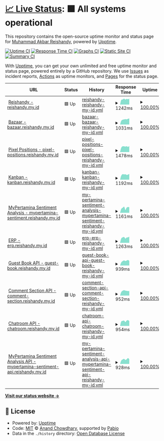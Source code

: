 # [📈 Live Status](https://Reishandy.github.io/upptime): <!--live status--> **🟩 All systems operational**

This repository contains the open-source uptime monitor and status page for [Muhammad Akbar Reishandy](https://reishandy.my.id/), powered by [Upptime](https://github.com/upptime/upptime).

[![Uptime CI](https://github.com/Reishandy/upptime/workflows/Uptime%20CI/badge.svg)](https://github.com/Reishandy/upptime/actions?query=workflow%3A%22Uptime+CI%22)
[![Response Time CI](https://github.com/Reishandy/upptime/workflows/Response%20Time%20CI/badge.svg)](https://github.com/Reishandy/upptime/actions?query=workflow%3A%22Response+Time+CI%22)
[![Graphs CI](https://github.com/Reishandy/upptime/workflows/Graphs%20CI/badge.svg)](https://github.com/Reishandy/upptime/actions?query=workflow%3A%22Graphs+CI%22)
[![Static Site CI](https://github.com/Reishandy/upptime/workflows/Static%20Site%20CI/badge.svg)](https://github.com/Reishandy/upptime/actions?query=workflow%3A%22Static+Site+CI%22)
[![Summary CI](https://github.com/Reishandy/upptime/workflows/Summary%20CI/badge.svg)](https://github.com/Reishandy/upptime/actions?query=workflow%3A%22Summary+CI%22)

With [Upptime](https://upptime.js.org), you can get your own unlimited and free uptime monitor and status page, powered entirely by a GitHub repository. We use [Issues](https://github.com/Reishandy/upptime/issues) as incident reports, [Actions](https://github.com/Reishandy/upptime/actions) as uptime monitors, and [Pages](https://Reishandy.github.io/upptime) for the status page.

<!--start: status pages-->
<!-- This summary is generated by Upptime (https://github.com/upptime/upptime) -->
<!-- Do not edit this manually, your changes will be overwritten -->
<!-- prettier-ignore -->
| URL | Status | History | Response Time | Uptime |
| --- | ------ | ------- | ------------- | ------ |
| <img alt="" src="https://icons.duckduckgo.com/ip3/reishandy.my.id.ico" height="13"> [Reishandy - reishandy.my.id](https://reishandy.my.id) | 🟩 Up | [reishandy-reishandy-my-id.yml](https://github.com/Reishandy/upptime/commits/HEAD/history/reishandy-reishandy-my-id.yml) | <details><summary><img alt="Response time graph" src="./graphs/reishandy-reishandy-my-id/response-time-week.png" height="20"> 1242ms</summary><br><a href="https://status.reishandy.my.id/history/reishandy-reishandy-my-id"><img alt="Response time 1114" src="https://img.shields.io/endpoint?url=https%3A%2F%2Fraw.githubusercontent.com%2FReishandy%2Fupptime%2FHEAD%2Fapi%2Freishandy-reishandy-my-id%2Fresponse-time.json"></a><br><a href="https://status.reishandy.my.id/history/reishandy-reishandy-my-id"><img alt="24-hour response time 1264" src="https://img.shields.io/endpoint?url=https%3A%2F%2Fraw.githubusercontent.com%2FReishandy%2Fupptime%2FHEAD%2Fapi%2Freishandy-reishandy-my-id%2Fresponse-time-day.json"></a><br><a href="https://status.reishandy.my.id/history/reishandy-reishandy-my-id"><img alt="7-day response time 1242" src="https://img.shields.io/endpoint?url=https%3A%2F%2Fraw.githubusercontent.com%2FReishandy%2Fupptime%2FHEAD%2Fapi%2Freishandy-reishandy-my-id%2Fresponse-time-week.json"></a><br><a href="https://status.reishandy.my.id/history/reishandy-reishandy-my-id"><img alt="30-day response time 1117" src="https://img.shields.io/endpoint?url=https%3A%2F%2Fraw.githubusercontent.com%2FReishandy%2Fupptime%2FHEAD%2Fapi%2Freishandy-reishandy-my-id%2Fresponse-time-month.json"></a><br><a href="https://status.reishandy.my.id/history/reishandy-reishandy-my-id"><img alt="1-year response time 1114" src="https://img.shields.io/endpoint?url=https%3A%2F%2Fraw.githubusercontent.com%2FReishandy%2Fupptime%2FHEAD%2Fapi%2Freishandy-reishandy-my-id%2Fresponse-time-year.json"></a></details> | <details><summary><a href="https://status.reishandy.my.id/history/reishandy-reishandy-my-id">100.00%</a></summary><a href="https://status.reishandy.my.id/history/reishandy-reishandy-my-id"><img alt="All-time uptime 98.86%" src="https://img.shields.io/endpoint?url=https%3A%2F%2Fraw.githubusercontent.com%2FReishandy%2Fupptime%2FHEAD%2Fapi%2Freishandy-reishandy-my-id%2Fuptime.json"></a><br><a href="https://status.reishandy.my.id/history/reishandy-reishandy-my-id"><img alt="24-hour uptime 100.00%" src="https://img.shields.io/endpoint?url=https%3A%2F%2Fraw.githubusercontent.com%2FReishandy%2Fupptime%2FHEAD%2Fapi%2Freishandy-reishandy-my-id%2Fuptime-day.json"></a><br><a href="https://status.reishandy.my.id/history/reishandy-reishandy-my-id"><img alt="7-day uptime 100.00%" src="https://img.shields.io/endpoint?url=https%3A%2F%2Fraw.githubusercontent.com%2FReishandy%2Fupptime%2FHEAD%2Fapi%2Freishandy-reishandy-my-id%2Fuptime-week.json"></a><br><a href="https://status.reishandy.my.id/history/reishandy-reishandy-my-id"><img alt="30-day uptime 98.95%" src="https://img.shields.io/endpoint?url=https%3A%2F%2Fraw.githubusercontent.com%2FReishandy%2Fupptime%2FHEAD%2Fapi%2Freishandy-reishandy-my-id%2Fuptime-month.json"></a><br><a href="https://status.reishandy.my.id/history/reishandy-reishandy-my-id"><img alt="1-year uptime 98.86%" src="https://img.shields.io/endpoint?url=https%3A%2F%2Fraw.githubusercontent.com%2FReishandy%2Fupptime%2FHEAD%2Fapi%2Freishandy-reishandy-my-id%2Fuptime-year.json"></a></details>
| <img alt="" src="https://icons.duckduckgo.com/ip3/bazaar.reishandy.my.id.ico" height="13"> [Bazaar - bazaar.reishandy.my.id](https://bazaar.reishandy.my.id) | 🟩 Up | [bazaar-bazaar-reishandy-my-id.yml](https://github.com/Reishandy/upptime/commits/HEAD/history/bazaar-bazaar-reishandy-my-id.yml) | <details><summary><img alt="Response time graph" src="./graphs/bazaar-bazaar-reishandy-my-id/response-time-week.png" height="20"> 1031ms</summary><br><a href="https://status.reishandy.my.id/history/bazaar-bazaar-reishandy-my-id"><img alt="Response time 884" src="https://img.shields.io/endpoint?url=https%3A%2F%2Fraw.githubusercontent.com%2FReishandy%2Fupptime%2FHEAD%2Fapi%2Fbazaar-bazaar-reishandy-my-id%2Fresponse-time.json"></a><br><a href="https://status.reishandy.my.id/history/bazaar-bazaar-reishandy-my-id"><img alt="24-hour response time 1035" src="https://img.shields.io/endpoint?url=https%3A%2F%2Fraw.githubusercontent.com%2FReishandy%2Fupptime%2FHEAD%2Fapi%2Fbazaar-bazaar-reishandy-my-id%2Fresponse-time-day.json"></a><br><a href="https://status.reishandy.my.id/history/bazaar-bazaar-reishandy-my-id"><img alt="7-day response time 1031" src="https://img.shields.io/endpoint?url=https%3A%2F%2Fraw.githubusercontent.com%2FReishandy%2Fupptime%2FHEAD%2Fapi%2Fbazaar-bazaar-reishandy-my-id%2Fresponse-time-week.json"></a><br><a href="https://status.reishandy.my.id/history/bazaar-bazaar-reishandy-my-id"><img alt="30-day response time 886" src="https://img.shields.io/endpoint?url=https%3A%2F%2Fraw.githubusercontent.com%2FReishandy%2Fupptime%2FHEAD%2Fapi%2Fbazaar-bazaar-reishandy-my-id%2Fresponse-time-month.json"></a><br><a href="https://status.reishandy.my.id/history/bazaar-bazaar-reishandy-my-id"><img alt="1-year response time 884" src="https://img.shields.io/endpoint?url=https%3A%2F%2Fraw.githubusercontent.com%2FReishandy%2Fupptime%2FHEAD%2Fapi%2Fbazaar-bazaar-reishandy-my-id%2Fresponse-time-year.json"></a></details> | <details><summary><a href="https://status.reishandy.my.id/history/bazaar-bazaar-reishandy-my-id">100.00%</a></summary><a href="https://status.reishandy.my.id/history/bazaar-bazaar-reishandy-my-id"><img alt="All-time uptime 98.86%" src="https://img.shields.io/endpoint?url=https%3A%2F%2Fraw.githubusercontent.com%2FReishandy%2Fupptime%2FHEAD%2Fapi%2Fbazaar-bazaar-reishandy-my-id%2Fuptime.json"></a><br><a href="https://status.reishandy.my.id/history/bazaar-bazaar-reishandy-my-id"><img alt="24-hour uptime 100.00%" src="https://img.shields.io/endpoint?url=https%3A%2F%2Fraw.githubusercontent.com%2FReishandy%2Fupptime%2FHEAD%2Fapi%2Fbazaar-bazaar-reishandy-my-id%2Fuptime-day.json"></a><br><a href="https://status.reishandy.my.id/history/bazaar-bazaar-reishandy-my-id"><img alt="7-day uptime 100.00%" src="https://img.shields.io/endpoint?url=https%3A%2F%2Fraw.githubusercontent.com%2FReishandy%2Fupptime%2FHEAD%2Fapi%2Fbazaar-bazaar-reishandy-my-id%2Fuptime-week.json"></a><br><a href="https://status.reishandy.my.id/history/bazaar-bazaar-reishandy-my-id"><img alt="30-day uptime 98.95%" src="https://img.shields.io/endpoint?url=https%3A%2F%2Fraw.githubusercontent.com%2FReishandy%2Fupptime%2FHEAD%2Fapi%2Fbazaar-bazaar-reishandy-my-id%2Fuptime-month.json"></a><br><a href="https://status.reishandy.my.id/history/bazaar-bazaar-reishandy-my-id"><img alt="1-year uptime 98.86%" src="https://img.shields.io/endpoint?url=https%3A%2F%2Fraw.githubusercontent.com%2FReishandy%2Fupptime%2FHEAD%2Fapi%2Fbazaar-bazaar-reishandy-my-id%2Fuptime-year.json"></a></details>
| <img alt="" src="https://icons.duckduckgo.com/ip3/pixel-positions.reishandy.my.id.ico" height="13"> [Pixel Positions - pixel-positions.reishandy.my.id](https://pixel-positions.reishandy.my.id) | 🟩 Up | [pixel-positions-pixel-positions-reishandy-my-id.yml](https://github.com/Reishandy/upptime/commits/HEAD/history/pixel-positions-pixel-positions-reishandy-my-id.yml) | <details><summary><img alt="Response time graph" src="./graphs/pixel-positions-pixel-positions-reishandy-my-id/response-time-week.png" height="20"> 1478ms</summary><br><a href="https://status.reishandy.my.id/history/pixel-positions-pixel-positions-reishandy-my-id"><img alt="Response time 1553" src="https://img.shields.io/endpoint?url=https%3A%2F%2Fraw.githubusercontent.com%2FReishandy%2Fupptime%2FHEAD%2Fapi%2Fpixel-positions-pixel-positions-reishandy-my-id%2Fresponse-time.json"></a><br><a href="https://status.reishandy.my.id/history/pixel-positions-pixel-positions-reishandy-my-id"><img alt="24-hour response time 1527" src="https://img.shields.io/endpoint?url=https%3A%2F%2Fraw.githubusercontent.com%2FReishandy%2Fupptime%2FHEAD%2Fapi%2Fpixel-positions-pixel-positions-reishandy-my-id%2Fresponse-time-day.json"></a><br><a href="https://status.reishandy.my.id/history/pixel-positions-pixel-positions-reishandy-my-id"><img alt="7-day response time 1478" src="https://img.shields.io/endpoint?url=https%3A%2F%2Fraw.githubusercontent.com%2FReishandy%2Fupptime%2FHEAD%2Fapi%2Fpixel-positions-pixel-positions-reishandy-my-id%2Fresponse-time-week.json"></a><br><a href="https://status.reishandy.my.id/history/pixel-positions-pixel-positions-reishandy-my-id"><img alt="30-day response time 1639" src="https://img.shields.io/endpoint?url=https%3A%2F%2Fraw.githubusercontent.com%2FReishandy%2Fupptime%2FHEAD%2Fapi%2Fpixel-positions-pixel-positions-reishandy-my-id%2Fresponse-time-month.json"></a><br><a href="https://status.reishandy.my.id/history/pixel-positions-pixel-positions-reishandy-my-id"><img alt="1-year response time 1553" src="https://img.shields.io/endpoint?url=https%3A%2F%2Fraw.githubusercontent.com%2FReishandy%2Fupptime%2FHEAD%2Fapi%2Fpixel-positions-pixel-positions-reishandy-my-id%2Fresponse-time-year.json"></a></details> | <details><summary><a href="https://status.reishandy.my.id/history/pixel-positions-pixel-positions-reishandy-my-id">100.00%</a></summary><a href="https://status.reishandy.my.id/history/pixel-positions-pixel-positions-reishandy-my-id"><img alt="All-time uptime 98.86%" src="https://img.shields.io/endpoint?url=https%3A%2F%2Fraw.githubusercontent.com%2FReishandy%2Fupptime%2FHEAD%2Fapi%2Fpixel-positions-pixel-positions-reishandy-my-id%2Fuptime.json"></a><br><a href="https://status.reishandy.my.id/history/pixel-positions-pixel-positions-reishandy-my-id"><img alt="24-hour uptime 100.00%" src="https://img.shields.io/endpoint?url=https%3A%2F%2Fraw.githubusercontent.com%2FReishandy%2Fupptime%2FHEAD%2Fapi%2Fpixel-positions-pixel-positions-reishandy-my-id%2Fuptime-day.json"></a><br><a href="https://status.reishandy.my.id/history/pixel-positions-pixel-positions-reishandy-my-id"><img alt="7-day uptime 100.00%" src="https://img.shields.io/endpoint?url=https%3A%2F%2Fraw.githubusercontent.com%2FReishandy%2Fupptime%2FHEAD%2Fapi%2Fpixel-positions-pixel-positions-reishandy-my-id%2Fuptime-week.json"></a><br><a href="https://status.reishandy.my.id/history/pixel-positions-pixel-positions-reishandy-my-id"><img alt="30-day uptime 98.95%" src="https://img.shields.io/endpoint?url=https%3A%2F%2Fraw.githubusercontent.com%2FReishandy%2Fupptime%2FHEAD%2Fapi%2Fpixel-positions-pixel-positions-reishandy-my-id%2Fuptime-month.json"></a><br><a href="https://status.reishandy.my.id/history/pixel-positions-pixel-positions-reishandy-my-id"><img alt="1-year uptime 98.86%" src="https://img.shields.io/endpoint?url=https%3A%2F%2Fraw.githubusercontent.com%2FReishandy%2Fupptime%2FHEAD%2Fapi%2Fpixel-positions-pixel-positions-reishandy-my-id%2Fuptime-year.json"></a></details>
| <img alt="" src="https://icons.duckduckgo.com/ip3/kanban.reishandy.my.id.ico" height="13"> [Kanban - kanban.reishandy.my.id](https://kanban.reishandy.my.id) | 🟩 Up | [kanban-kanban-reishandy-my-id.yml](https://github.com/Reishandy/upptime/commits/HEAD/history/kanban-kanban-reishandy-my-id.yml) | <details><summary><img alt="Response time graph" src="./graphs/kanban-kanban-reishandy-my-id/response-time-week.png" height="20"> 1192ms</summary><br><a href="https://status.reishandy.my.id/history/kanban-kanban-reishandy-my-id"><img alt="Response time 1263" src="https://img.shields.io/endpoint?url=https%3A%2F%2Fraw.githubusercontent.com%2FReishandy%2Fupptime%2FHEAD%2Fapi%2Fkanban-kanban-reishandy-my-id%2Fresponse-time.json"></a><br><a href="https://status.reishandy.my.id/history/kanban-kanban-reishandy-my-id"><img alt="24-hour response time 1200" src="https://img.shields.io/endpoint?url=https%3A%2F%2Fraw.githubusercontent.com%2FReishandy%2Fupptime%2FHEAD%2Fapi%2Fkanban-kanban-reishandy-my-id%2Fresponse-time-day.json"></a><br><a href="https://status.reishandy.my.id/history/kanban-kanban-reishandy-my-id"><img alt="7-day response time 1192" src="https://img.shields.io/endpoint?url=https%3A%2F%2Fraw.githubusercontent.com%2FReishandy%2Fupptime%2FHEAD%2Fapi%2Fkanban-kanban-reishandy-my-id%2Fresponse-time-week.json"></a><br><a href="https://status.reishandy.my.id/history/kanban-kanban-reishandy-my-id"><img alt="30-day response time 1276" src="https://img.shields.io/endpoint?url=https%3A%2F%2Fraw.githubusercontent.com%2FReishandy%2Fupptime%2FHEAD%2Fapi%2Fkanban-kanban-reishandy-my-id%2Fresponse-time-month.json"></a><br><a href="https://status.reishandy.my.id/history/kanban-kanban-reishandy-my-id"><img alt="1-year response time 1263" src="https://img.shields.io/endpoint?url=https%3A%2F%2Fraw.githubusercontent.com%2FReishandy%2Fupptime%2FHEAD%2Fapi%2Fkanban-kanban-reishandy-my-id%2Fresponse-time-year.json"></a></details> | <details><summary><a href="https://status.reishandy.my.id/history/kanban-kanban-reishandy-my-id">100.00%</a></summary><a href="https://status.reishandy.my.id/history/kanban-kanban-reishandy-my-id"><img alt="All-time uptime 98.86%" src="https://img.shields.io/endpoint?url=https%3A%2F%2Fraw.githubusercontent.com%2FReishandy%2Fupptime%2FHEAD%2Fapi%2Fkanban-kanban-reishandy-my-id%2Fuptime.json"></a><br><a href="https://status.reishandy.my.id/history/kanban-kanban-reishandy-my-id"><img alt="24-hour uptime 100.00%" src="https://img.shields.io/endpoint?url=https%3A%2F%2Fraw.githubusercontent.com%2FReishandy%2Fupptime%2FHEAD%2Fapi%2Fkanban-kanban-reishandy-my-id%2Fuptime-day.json"></a><br><a href="https://status.reishandy.my.id/history/kanban-kanban-reishandy-my-id"><img alt="7-day uptime 100.00%" src="https://img.shields.io/endpoint?url=https%3A%2F%2Fraw.githubusercontent.com%2FReishandy%2Fupptime%2FHEAD%2Fapi%2Fkanban-kanban-reishandy-my-id%2Fuptime-week.json"></a><br><a href="https://status.reishandy.my.id/history/kanban-kanban-reishandy-my-id"><img alt="30-day uptime 98.95%" src="https://img.shields.io/endpoint?url=https%3A%2F%2Fraw.githubusercontent.com%2FReishandy%2Fupptime%2FHEAD%2Fapi%2Fkanban-kanban-reishandy-my-id%2Fuptime-month.json"></a><br><a href="https://status.reishandy.my.id/history/kanban-kanban-reishandy-my-id"><img alt="1-year uptime 98.86%" src="https://img.shields.io/endpoint?url=https%3A%2F%2Fraw.githubusercontent.com%2FReishandy%2Fupptime%2FHEAD%2Fapi%2Fkanban-kanban-reishandy-my-id%2Fuptime-year.json"></a></details>
| <img alt="" src="https://icons.duckduckgo.com/ip3/mypertamina-sentiment.reishandy.my.id.ico" height="13"> [MyPertamina Sentiment Analysis - mypertamina-sentiment.reishandy.my.id](https://mypertamina-sentiment.reishandy.my.id) | 🟩 Up | [my-pertamina-sentiment-analysis-mypertamina-sentiment-reishandy-my-id.yml](https://github.com/Reishandy/upptime/commits/HEAD/history/my-pertamina-sentiment-analysis-mypertamina-sentiment-reishandy-my-id.yml) | <details><summary><img alt="Response time graph" src="./graphs/my-pertamina-sentiment-analysis-mypertamina-sentiment-reishandy-my-id/response-time-week.png" height="20"> 1161ms</summary><br><a href="https://status.reishandy.my.id/history/my-pertamina-sentiment-analysis-mypertamina-sentiment-reishandy-my-id"><img alt="Response time 1194" src="https://img.shields.io/endpoint?url=https%3A%2F%2Fraw.githubusercontent.com%2FReishandy%2Fupptime%2FHEAD%2Fapi%2Fmy-pertamina-sentiment-analysis-mypertamina-sentiment-reishandy-my-id%2Fresponse-time.json"></a><br><a href="https://status.reishandy.my.id/history/my-pertamina-sentiment-analysis-mypertamina-sentiment-reishandy-my-id"><img alt="24-hour response time 1253" src="https://img.shields.io/endpoint?url=https%3A%2F%2Fraw.githubusercontent.com%2FReishandy%2Fupptime%2FHEAD%2Fapi%2Fmy-pertamina-sentiment-analysis-mypertamina-sentiment-reishandy-my-id%2Fresponse-time-day.json"></a><br><a href="https://status.reishandy.my.id/history/my-pertamina-sentiment-analysis-mypertamina-sentiment-reishandy-my-id"><img alt="7-day response time 1161" src="https://img.shields.io/endpoint?url=https%3A%2F%2Fraw.githubusercontent.com%2FReishandy%2Fupptime%2FHEAD%2Fapi%2Fmy-pertamina-sentiment-analysis-mypertamina-sentiment-reishandy-my-id%2Fresponse-time-week.json"></a><br><a href="https://status.reishandy.my.id/history/my-pertamina-sentiment-analysis-mypertamina-sentiment-reishandy-my-id"><img alt="30-day response time 1179" src="https://img.shields.io/endpoint?url=https%3A%2F%2Fraw.githubusercontent.com%2FReishandy%2Fupptime%2FHEAD%2Fapi%2Fmy-pertamina-sentiment-analysis-mypertamina-sentiment-reishandy-my-id%2Fresponse-time-month.json"></a><br><a href="https://status.reishandy.my.id/history/my-pertamina-sentiment-analysis-mypertamina-sentiment-reishandy-my-id"><img alt="1-year response time 1194" src="https://img.shields.io/endpoint?url=https%3A%2F%2Fraw.githubusercontent.com%2FReishandy%2Fupptime%2FHEAD%2Fapi%2Fmy-pertamina-sentiment-analysis-mypertamina-sentiment-reishandy-my-id%2Fresponse-time-year.json"></a></details> | <details><summary><a href="https://status.reishandy.my.id/history/my-pertamina-sentiment-analysis-mypertamina-sentiment-reishandy-my-id">100.00%</a></summary><a href="https://status.reishandy.my.id/history/my-pertamina-sentiment-analysis-mypertamina-sentiment-reishandy-my-id"><img alt="All-time uptime 100.00%" src="https://img.shields.io/endpoint?url=https%3A%2F%2Fraw.githubusercontent.com%2FReishandy%2Fupptime%2FHEAD%2Fapi%2Fmy-pertamina-sentiment-analysis-mypertamina-sentiment-reishandy-my-id%2Fuptime.json"></a><br><a href="https://status.reishandy.my.id/history/my-pertamina-sentiment-analysis-mypertamina-sentiment-reishandy-my-id"><img alt="24-hour uptime 100.00%" src="https://img.shields.io/endpoint?url=https%3A%2F%2Fraw.githubusercontent.com%2FReishandy%2Fupptime%2FHEAD%2Fapi%2Fmy-pertamina-sentiment-analysis-mypertamina-sentiment-reishandy-my-id%2Fuptime-day.json"></a><br><a href="https://status.reishandy.my.id/history/my-pertamina-sentiment-analysis-mypertamina-sentiment-reishandy-my-id"><img alt="7-day uptime 100.00%" src="https://img.shields.io/endpoint?url=https%3A%2F%2Fraw.githubusercontent.com%2FReishandy%2Fupptime%2FHEAD%2Fapi%2Fmy-pertamina-sentiment-analysis-mypertamina-sentiment-reishandy-my-id%2Fuptime-week.json"></a><br><a href="https://status.reishandy.my.id/history/my-pertamina-sentiment-analysis-mypertamina-sentiment-reishandy-my-id"><img alt="30-day uptime 100.00%" src="https://img.shields.io/endpoint?url=https%3A%2F%2Fraw.githubusercontent.com%2FReishandy%2Fupptime%2FHEAD%2Fapi%2Fmy-pertamina-sentiment-analysis-mypertamina-sentiment-reishandy-my-id%2Fuptime-month.json"></a><br><a href="https://status.reishandy.my.id/history/my-pertamina-sentiment-analysis-mypertamina-sentiment-reishandy-my-id"><img alt="1-year uptime 100.00%" src="https://img.shields.io/endpoint?url=https%3A%2F%2Fraw.githubusercontent.com%2FReishandy%2Fupptime%2FHEAD%2Fapi%2Fmy-pertamina-sentiment-analysis-mypertamina-sentiment-reishandy-my-id%2Fuptime-year.json"></a></details>
| <img alt="" src="https://icons.duckduckgo.com/ip3/erp.reishandy.my.id.ico" height="13"> [ERP - erp.reishandy.my.id](https://erp.reishandy.my.id) | 🟩 Up | [erp-erp-reishandy-my-id.yml](https://github.com/Reishandy/upptime/commits/HEAD/history/erp-erp-reishandy-my-id.yml) | <details><summary><img alt="Response time graph" src="./graphs/erp-erp-reishandy-my-id/response-time-week.png" height="20"> 1263ms</summary><br><a href="https://status.reishandy.my.id/history/erp-erp-reishandy-my-id"><img alt="Response time 1494" src="https://img.shields.io/endpoint?url=https%3A%2F%2Fraw.githubusercontent.com%2FReishandy%2Fupptime%2FHEAD%2Fapi%2Ferp-erp-reishandy-my-id%2Fresponse-time.json"></a><br><a href="https://status.reishandy.my.id/history/erp-erp-reishandy-my-id"><img alt="24-hour response time 1524" src="https://img.shields.io/endpoint?url=https%3A%2F%2Fraw.githubusercontent.com%2FReishandy%2Fupptime%2FHEAD%2Fapi%2Ferp-erp-reishandy-my-id%2Fresponse-time-day.json"></a><br><a href="https://status.reishandy.my.id/history/erp-erp-reishandy-my-id"><img alt="7-day response time 1263" src="https://img.shields.io/endpoint?url=https%3A%2F%2Fraw.githubusercontent.com%2FReishandy%2Fupptime%2FHEAD%2Fapi%2Ferp-erp-reishandy-my-id%2Fresponse-time-week.json"></a><br><a href="https://status.reishandy.my.id/history/erp-erp-reishandy-my-id"><img alt="30-day response time 1494" src="https://img.shields.io/endpoint?url=https%3A%2F%2Fraw.githubusercontent.com%2FReishandy%2Fupptime%2FHEAD%2Fapi%2Ferp-erp-reishandy-my-id%2Fresponse-time-month.json"></a><br><a href="https://status.reishandy.my.id/history/erp-erp-reishandy-my-id"><img alt="1-year response time 1494" src="https://img.shields.io/endpoint?url=https%3A%2F%2Fraw.githubusercontent.com%2FReishandy%2Fupptime%2FHEAD%2Fapi%2Ferp-erp-reishandy-my-id%2Fresponse-time-year.json"></a></details> | <details><summary><a href="https://status.reishandy.my.id/history/erp-erp-reishandy-my-id">100.00%</a></summary><a href="https://status.reishandy.my.id/history/erp-erp-reishandy-my-id"><img alt="All-time uptime 98.81%" src="https://img.shields.io/endpoint?url=https%3A%2F%2Fraw.githubusercontent.com%2FReishandy%2Fupptime%2FHEAD%2Fapi%2Ferp-erp-reishandy-my-id%2Fuptime.json"></a><br><a href="https://status.reishandy.my.id/history/erp-erp-reishandy-my-id"><img alt="24-hour uptime 100.00%" src="https://img.shields.io/endpoint?url=https%3A%2F%2Fraw.githubusercontent.com%2FReishandy%2Fupptime%2FHEAD%2Fapi%2Ferp-erp-reishandy-my-id%2Fuptime-day.json"></a><br><a href="https://status.reishandy.my.id/history/erp-erp-reishandy-my-id"><img alt="7-day uptime 100.00%" src="https://img.shields.io/endpoint?url=https%3A%2F%2Fraw.githubusercontent.com%2FReishandy%2Fupptime%2FHEAD%2Fapi%2Ferp-erp-reishandy-my-id%2Fuptime-week.json"></a><br><a href="https://status.reishandy.my.id/history/erp-erp-reishandy-my-id"><img alt="30-day uptime 98.81%" src="https://img.shields.io/endpoint?url=https%3A%2F%2Fraw.githubusercontent.com%2FReishandy%2Fupptime%2FHEAD%2Fapi%2Ferp-erp-reishandy-my-id%2Fuptime-month.json"></a><br><a href="https://status.reishandy.my.id/history/erp-erp-reishandy-my-id"><img alt="1-year uptime 98.81%" src="https://img.shields.io/endpoint?url=https%3A%2F%2Fraw.githubusercontent.com%2FReishandy%2Fupptime%2FHEAD%2Fapi%2Ferp-erp-reishandy-my-id%2Fuptime-year.json"></a></details>
| <img alt="" src="https://icons.duckduckgo.com/ip3/guest-book.reishandy.my.id.ico" height="13"> [Guest Book API - guest-book.reishandy.my.id](https://guest-book.reishandy.my.id) | 🟩 Up | [guest-book-api-guest-book-reishandy-my-id.yml](https://github.com/Reishandy/upptime/commits/HEAD/history/guest-book-api-guest-book-reishandy-my-id.yml) | <details><summary><img alt="Response time graph" src="./graphs/guest-book-api-guest-book-reishandy-my-id/response-time-week.png" height="20"> 939ms</summary><br><a href="https://status.reishandy.my.id/history/guest-book-api-guest-book-reishandy-my-id"><img alt="Response time 814" src="https://img.shields.io/endpoint?url=https%3A%2F%2Fraw.githubusercontent.com%2FReishandy%2Fupptime%2FHEAD%2Fapi%2Fguest-book-api-guest-book-reishandy-my-id%2Fresponse-time.json"></a><br><a href="https://status.reishandy.my.id/history/guest-book-api-guest-book-reishandy-my-id"><img alt="24-hour response time 982" src="https://img.shields.io/endpoint?url=https%3A%2F%2Fraw.githubusercontent.com%2FReishandy%2Fupptime%2FHEAD%2Fapi%2Fguest-book-api-guest-book-reishandy-my-id%2Fresponse-time-day.json"></a><br><a href="https://status.reishandy.my.id/history/guest-book-api-guest-book-reishandy-my-id"><img alt="7-day response time 939" src="https://img.shields.io/endpoint?url=https%3A%2F%2Fraw.githubusercontent.com%2FReishandy%2Fupptime%2FHEAD%2Fapi%2Fguest-book-api-guest-book-reishandy-my-id%2Fresponse-time-week.json"></a><br><a href="https://status.reishandy.my.id/history/guest-book-api-guest-book-reishandy-my-id"><img alt="30-day response time 819" src="https://img.shields.io/endpoint?url=https%3A%2F%2Fraw.githubusercontent.com%2FReishandy%2Fupptime%2FHEAD%2Fapi%2Fguest-book-api-guest-book-reishandy-my-id%2Fresponse-time-month.json"></a><br><a href="https://status.reishandy.my.id/history/guest-book-api-guest-book-reishandy-my-id"><img alt="1-year response time 814" src="https://img.shields.io/endpoint?url=https%3A%2F%2Fraw.githubusercontent.com%2FReishandy%2Fupptime%2FHEAD%2Fapi%2Fguest-book-api-guest-book-reishandy-my-id%2Fresponse-time-year.json"></a></details> | <details><summary><a href="https://status.reishandy.my.id/history/guest-book-api-guest-book-reishandy-my-id">100.00%</a></summary><a href="https://status.reishandy.my.id/history/guest-book-api-guest-book-reishandy-my-id"><img alt="All-time uptime 98.86%" src="https://img.shields.io/endpoint?url=https%3A%2F%2Fraw.githubusercontent.com%2FReishandy%2Fupptime%2FHEAD%2Fapi%2Fguest-book-api-guest-book-reishandy-my-id%2Fuptime.json"></a><br><a href="https://status.reishandy.my.id/history/guest-book-api-guest-book-reishandy-my-id"><img alt="24-hour uptime 100.00%" src="https://img.shields.io/endpoint?url=https%3A%2F%2Fraw.githubusercontent.com%2FReishandy%2Fupptime%2FHEAD%2Fapi%2Fguest-book-api-guest-book-reishandy-my-id%2Fuptime-day.json"></a><br><a href="https://status.reishandy.my.id/history/guest-book-api-guest-book-reishandy-my-id"><img alt="7-day uptime 100.00%" src="https://img.shields.io/endpoint?url=https%3A%2F%2Fraw.githubusercontent.com%2FReishandy%2Fupptime%2FHEAD%2Fapi%2Fguest-book-api-guest-book-reishandy-my-id%2Fuptime-week.json"></a><br><a href="https://status.reishandy.my.id/history/guest-book-api-guest-book-reishandy-my-id"><img alt="30-day uptime 98.95%" src="https://img.shields.io/endpoint?url=https%3A%2F%2Fraw.githubusercontent.com%2FReishandy%2Fupptime%2FHEAD%2Fapi%2Fguest-book-api-guest-book-reishandy-my-id%2Fuptime-month.json"></a><br><a href="https://status.reishandy.my.id/history/guest-book-api-guest-book-reishandy-my-id"><img alt="1-year uptime 98.86%" src="https://img.shields.io/endpoint?url=https%3A%2F%2Fraw.githubusercontent.com%2FReishandy%2Fupptime%2FHEAD%2Fapi%2Fguest-book-api-guest-book-reishandy-my-id%2Fuptime-year.json"></a></details>
| <img alt="" src="https://icons.duckduckgo.com/ip3/comment-section.reishandy.my.id.ico" height="13"> [Comment Section API - comment-section.reishandy.my.id](https://comment-section.reishandy.my.id) | 🟩 Up | [comment-section-api-comment-section-reishandy-my-id.yml](https://github.com/Reishandy/upptime/commits/HEAD/history/comment-section-api-comment-section-reishandy-my-id.yml) | <details><summary><img alt="Response time graph" src="./graphs/comment-section-api-comment-section-reishandy-my-id/response-time-week.png" height="20"> 952ms</summary><br><a href="https://status.reishandy.my.id/history/comment-section-api-comment-section-reishandy-my-id"><img alt="Response time 840" src="https://img.shields.io/endpoint?url=https%3A%2F%2Fraw.githubusercontent.com%2FReishandy%2Fupptime%2FHEAD%2Fapi%2Fcomment-section-api-comment-section-reishandy-my-id%2Fresponse-time.json"></a><br><a href="https://status.reishandy.my.id/history/comment-section-api-comment-section-reishandy-my-id"><img alt="24-hour response time 1096" src="https://img.shields.io/endpoint?url=https%3A%2F%2Fraw.githubusercontent.com%2FReishandy%2Fupptime%2FHEAD%2Fapi%2Fcomment-section-api-comment-section-reishandy-my-id%2Fresponse-time-day.json"></a><br><a href="https://status.reishandy.my.id/history/comment-section-api-comment-section-reishandy-my-id"><img alt="7-day response time 952" src="https://img.shields.io/endpoint?url=https%3A%2F%2Fraw.githubusercontent.com%2FReishandy%2Fupptime%2FHEAD%2Fapi%2Fcomment-section-api-comment-section-reishandy-my-id%2Fresponse-time-week.json"></a><br><a href="https://status.reishandy.my.id/history/comment-section-api-comment-section-reishandy-my-id"><img alt="30-day response time 821" src="https://img.shields.io/endpoint?url=https%3A%2F%2Fraw.githubusercontent.com%2FReishandy%2Fupptime%2FHEAD%2Fapi%2Fcomment-section-api-comment-section-reishandy-my-id%2Fresponse-time-month.json"></a><br><a href="https://status.reishandy.my.id/history/comment-section-api-comment-section-reishandy-my-id"><img alt="1-year response time 840" src="https://img.shields.io/endpoint?url=https%3A%2F%2Fraw.githubusercontent.com%2FReishandy%2Fupptime%2FHEAD%2Fapi%2Fcomment-section-api-comment-section-reishandy-my-id%2Fresponse-time-year.json"></a></details> | <details><summary><a href="https://status.reishandy.my.id/history/comment-section-api-comment-section-reishandy-my-id">100.00%</a></summary><a href="https://status.reishandy.my.id/history/comment-section-api-comment-section-reishandy-my-id"><img alt="All-time uptime 100.00%" src="https://img.shields.io/endpoint?url=https%3A%2F%2Fraw.githubusercontent.com%2FReishandy%2Fupptime%2FHEAD%2Fapi%2Fcomment-section-api-comment-section-reishandy-my-id%2Fuptime.json"></a><br><a href="https://status.reishandy.my.id/history/comment-section-api-comment-section-reishandy-my-id"><img alt="24-hour uptime 100.00%" src="https://img.shields.io/endpoint?url=https%3A%2F%2Fraw.githubusercontent.com%2FReishandy%2Fupptime%2FHEAD%2Fapi%2Fcomment-section-api-comment-section-reishandy-my-id%2Fuptime-day.json"></a><br><a href="https://status.reishandy.my.id/history/comment-section-api-comment-section-reishandy-my-id"><img alt="7-day uptime 100.00%" src="https://img.shields.io/endpoint?url=https%3A%2F%2Fraw.githubusercontent.com%2FReishandy%2Fupptime%2FHEAD%2Fapi%2Fcomment-section-api-comment-section-reishandy-my-id%2Fuptime-week.json"></a><br><a href="https://status.reishandy.my.id/history/comment-section-api-comment-section-reishandy-my-id"><img alt="30-day uptime 100.00%" src="https://img.shields.io/endpoint?url=https%3A%2F%2Fraw.githubusercontent.com%2FReishandy%2Fupptime%2FHEAD%2Fapi%2Fcomment-section-api-comment-section-reishandy-my-id%2Fuptime-month.json"></a><br><a href="https://status.reishandy.my.id/history/comment-section-api-comment-section-reishandy-my-id"><img alt="1-year uptime 100.00%" src="https://img.shields.io/endpoint?url=https%3A%2F%2Fraw.githubusercontent.com%2FReishandy%2Fupptime%2FHEAD%2Fapi%2Fcomment-section-api-comment-section-reishandy-my-id%2Fuptime-year.json"></a></details>
| <img alt="" src="https://icons.duckduckgo.com/ip3/chatroom.reishandy.my.id.ico" height="13"> [Chatroom API - chatroom.reishandy.my.id](https://chatroom.reishandy.my.id) | 🟩 Up | [chatroom-api-chatroom-reishandy-my-id.yml](https://github.com/Reishandy/upptime/commits/HEAD/history/chatroom-api-chatroom-reishandy-my-id.yml) | <details><summary><img alt="Response time graph" src="./graphs/chatroom-api-chatroom-reishandy-my-id/response-time-week.png" height="20"> 954ms</summary><br><a href="https://status.reishandy.my.id/history/chatroom-api-chatroom-reishandy-my-id"><img alt="Response time 766" src="https://img.shields.io/endpoint?url=https%3A%2F%2Fraw.githubusercontent.com%2FReishandy%2Fupptime%2FHEAD%2Fapi%2Fchatroom-api-chatroom-reishandy-my-id%2Fresponse-time.json"></a><br><a href="https://status.reishandy.my.id/history/chatroom-api-chatroom-reishandy-my-id"><img alt="24-hour response time 888" src="https://img.shields.io/endpoint?url=https%3A%2F%2Fraw.githubusercontent.com%2FReishandy%2Fupptime%2FHEAD%2Fapi%2Fchatroom-api-chatroom-reishandy-my-id%2Fresponse-time-day.json"></a><br><a href="https://status.reishandy.my.id/history/chatroom-api-chatroom-reishandy-my-id"><img alt="7-day response time 954" src="https://img.shields.io/endpoint?url=https%3A%2F%2Fraw.githubusercontent.com%2FReishandy%2Fupptime%2FHEAD%2Fapi%2Fchatroom-api-chatroom-reishandy-my-id%2Fresponse-time-week.json"></a><br><a href="https://status.reishandy.my.id/history/chatroom-api-chatroom-reishandy-my-id"><img alt="30-day response time 785" src="https://img.shields.io/endpoint?url=https%3A%2F%2Fraw.githubusercontent.com%2FReishandy%2Fupptime%2FHEAD%2Fapi%2Fchatroom-api-chatroom-reishandy-my-id%2Fresponse-time-month.json"></a><br><a href="https://status.reishandy.my.id/history/chatroom-api-chatroom-reishandy-my-id"><img alt="1-year response time 766" src="https://img.shields.io/endpoint?url=https%3A%2F%2Fraw.githubusercontent.com%2FReishandy%2Fupptime%2FHEAD%2Fapi%2Fchatroom-api-chatroom-reishandy-my-id%2Fresponse-time-year.json"></a></details> | <details><summary><a href="https://status.reishandy.my.id/history/chatroom-api-chatroom-reishandy-my-id">100.00%</a></summary><a href="https://status.reishandy.my.id/history/chatroom-api-chatroom-reishandy-my-id"><img alt="All-time uptime 98.86%" src="https://img.shields.io/endpoint?url=https%3A%2F%2Fraw.githubusercontent.com%2FReishandy%2Fupptime%2FHEAD%2Fapi%2Fchatroom-api-chatroom-reishandy-my-id%2Fuptime.json"></a><br><a href="https://status.reishandy.my.id/history/chatroom-api-chatroom-reishandy-my-id"><img alt="24-hour uptime 100.00%" src="https://img.shields.io/endpoint?url=https%3A%2F%2Fraw.githubusercontent.com%2FReishandy%2Fupptime%2FHEAD%2Fapi%2Fchatroom-api-chatroom-reishandy-my-id%2Fuptime-day.json"></a><br><a href="https://status.reishandy.my.id/history/chatroom-api-chatroom-reishandy-my-id"><img alt="7-day uptime 100.00%" src="https://img.shields.io/endpoint?url=https%3A%2F%2Fraw.githubusercontent.com%2FReishandy%2Fupptime%2FHEAD%2Fapi%2Fchatroom-api-chatroom-reishandy-my-id%2Fuptime-week.json"></a><br><a href="https://status.reishandy.my.id/history/chatroom-api-chatroom-reishandy-my-id"><img alt="30-day uptime 98.95%" src="https://img.shields.io/endpoint?url=https%3A%2F%2Fraw.githubusercontent.com%2FReishandy%2Fupptime%2FHEAD%2Fapi%2Fchatroom-api-chatroom-reishandy-my-id%2Fuptime-month.json"></a><br><a href="https://status.reishandy.my.id/history/chatroom-api-chatroom-reishandy-my-id"><img alt="1-year uptime 98.86%" src="https://img.shields.io/endpoint?url=https%3A%2F%2Fraw.githubusercontent.com%2FReishandy%2Fupptime%2FHEAD%2Fapi%2Fchatroom-api-chatroom-reishandy-my-id%2Fuptime-year.json"></a></details>
| <img alt="" src="https://icons.duckduckgo.com/ip3/mypertamina-sentiment-api.reishandy.my.id.ico" height="13"> [MyPertamina Sentiment Analysis API - mypertamina-sentiment-api.reishandy.my.id](https://mypertamina-sentiment-api.reishandy.my.id/healthz) | 🟩 Up | [my-pertamina-sentiment-analysis-api-mypertamina-sentiment-api-reishandy-my-id.yml](https://github.com/Reishandy/upptime/commits/HEAD/history/my-pertamina-sentiment-analysis-api-mypertamina-sentiment-api-reishandy-my-id.yml) | <details><summary><img alt="Response time graph" src="./graphs/my-pertamina-sentiment-analysis-api-mypertamina-sentiment-api-reishandy-my-id/response-time-week.png" height="20"> 928ms</summary><br><a href="https://status.reishandy.my.id/history/my-pertamina-sentiment-analysis-api-mypertamina-sentiment-api-reishandy-my-id"><img alt="Response time 796" src="https://img.shields.io/endpoint?url=https%3A%2F%2Fraw.githubusercontent.com%2FReishandy%2Fupptime%2FHEAD%2Fapi%2Fmy-pertamina-sentiment-analysis-api-mypertamina-sentiment-api-reishandy-my-id%2Fresponse-time.json"></a><br><a href="https://status.reishandy.my.id/history/my-pertamina-sentiment-analysis-api-mypertamina-sentiment-api-reishandy-my-id"><img alt="24-hour response time 958" src="https://img.shields.io/endpoint?url=https%3A%2F%2Fraw.githubusercontent.com%2FReishandy%2Fupptime%2FHEAD%2Fapi%2Fmy-pertamina-sentiment-analysis-api-mypertamina-sentiment-api-reishandy-my-id%2Fresponse-time-day.json"></a><br><a href="https://status.reishandy.my.id/history/my-pertamina-sentiment-analysis-api-mypertamina-sentiment-api-reishandy-my-id"><img alt="7-day response time 928" src="https://img.shields.io/endpoint?url=https%3A%2F%2Fraw.githubusercontent.com%2FReishandy%2Fupptime%2FHEAD%2Fapi%2Fmy-pertamina-sentiment-analysis-api-mypertamina-sentiment-api-reishandy-my-id%2Fresponse-time-week.json"></a><br><a href="https://status.reishandy.my.id/history/my-pertamina-sentiment-analysis-api-mypertamina-sentiment-api-reishandy-my-id"><img alt="30-day response time 807" src="https://img.shields.io/endpoint?url=https%3A%2F%2Fraw.githubusercontent.com%2FReishandy%2Fupptime%2FHEAD%2Fapi%2Fmy-pertamina-sentiment-analysis-api-mypertamina-sentiment-api-reishandy-my-id%2Fresponse-time-month.json"></a><br><a href="https://status.reishandy.my.id/history/my-pertamina-sentiment-analysis-api-mypertamina-sentiment-api-reishandy-my-id"><img alt="1-year response time 796" src="https://img.shields.io/endpoint?url=https%3A%2F%2Fraw.githubusercontent.com%2FReishandy%2Fupptime%2FHEAD%2Fapi%2Fmy-pertamina-sentiment-analysis-api-mypertamina-sentiment-api-reishandy-my-id%2Fresponse-time-year.json"></a></details> | <details><summary><a href="https://status.reishandy.my.id/history/my-pertamina-sentiment-analysis-api-mypertamina-sentiment-api-reishandy-my-id">100.00%</a></summary><a href="https://status.reishandy.my.id/history/my-pertamina-sentiment-analysis-api-mypertamina-sentiment-api-reishandy-my-id"><img alt="All-time uptime 100.00%" src="https://img.shields.io/endpoint?url=https%3A%2F%2Fraw.githubusercontent.com%2FReishandy%2Fupptime%2FHEAD%2Fapi%2Fmy-pertamina-sentiment-analysis-api-mypertamina-sentiment-api-reishandy-my-id%2Fuptime.json"></a><br><a href="https://status.reishandy.my.id/history/my-pertamina-sentiment-analysis-api-mypertamina-sentiment-api-reishandy-my-id"><img alt="24-hour uptime 100.00%" src="https://img.shields.io/endpoint?url=https%3A%2F%2Fraw.githubusercontent.com%2FReishandy%2Fupptime%2FHEAD%2Fapi%2Fmy-pertamina-sentiment-analysis-api-mypertamina-sentiment-api-reishandy-my-id%2Fuptime-day.json"></a><br><a href="https://status.reishandy.my.id/history/my-pertamina-sentiment-analysis-api-mypertamina-sentiment-api-reishandy-my-id"><img alt="7-day uptime 100.00%" src="https://img.shields.io/endpoint?url=https%3A%2F%2Fraw.githubusercontent.com%2FReishandy%2Fupptime%2FHEAD%2Fapi%2Fmy-pertamina-sentiment-analysis-api-mypertamina-sentiment-api-reishandy-my-id%2Fuptime-week.json"></a><br><a href="https://status.reishandy.my.id/history/my-pertamina-sentiment-analysis-api-mypertamina-sentiment-api-reishandy-my-id"><img alt="30-day uptime 100.00%" src="https://img.shields.io/endpoint?url=https%3A%2F%2Fraw.githubusercontent.com%2FReishandy%2Fupptime%2FHEAD%2Fapi%2Fmy-pertamina-sentiment-analysis-api-mypertamina-sentiment-api-reishandy-my-id%2Fuptime-month.json"></a><br><a href="https://status.reishandy.my.id/history/my-pertamina-sentiment-analysis-api-mypertamina-sentiment-api-reishandy-my-id"><img alt="1-year uptime 100.00%" src="https://img.shields.io/endpoint?url=https%3A%2F%2Fraw.githubusercontent.com%2FReishandy%2Fupptime%2FHEAD%2Fapi%2Fmy-pertamina-sentiment-analysis-api-mypertamina-sentiment-api-reishandy-my-id%2Fuptime-year.json"></a></details>

<!--end: status pages-->

[**Visit our status website →**](https://Reishandy.github.io/upptime)

## 📄 License

- Powered by: [Upptime](https://github.com/upptime/upptime)
- Code: [MIT](./LICENSE) © [Anand Chowdhary](https://anandchowdhary.com), supported by [Pabio](https://pabio.com)
- Data in the `./history` directory: [Open Database License](https://opendatacommons.org/licenses/odbl/1-0/)
